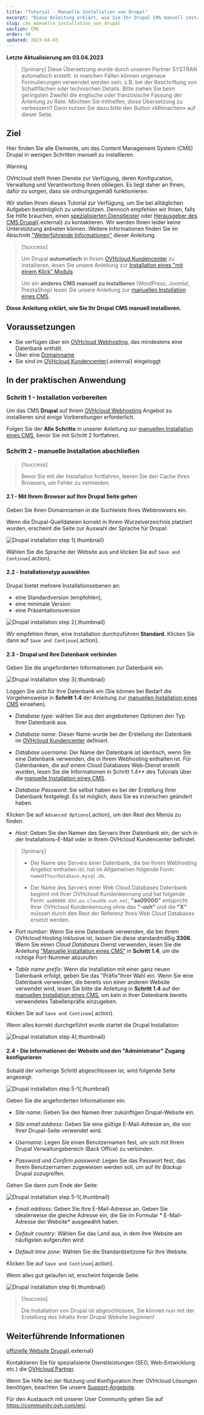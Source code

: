 ```yaml
---
title: "Tutorial - Manuelle Installation von Drupal"
excerpt: "Diese Anleitung erklärt, wie Sie Ihr Drupal CMS manuell installieren"
slug: cms_manuelle_installation_von_drupal
section: CMS
order: 06
updated: 2023-04-03
---
```


**Letzte Aktualisierung am 03.04.2023**

> [!primary]
> Diese Übersetzung wurde durch unseren Partner SYSTRAN automatisch erstellt. In manchen Fällen können ungenaue Formulierungen verwendet worden sein, z.B. bei der Beschriftung von Schaltflächen oder technischen Details. Bitte ziehen Sie beim geringsten Zweifel die englische oder französische Fassung der Anleitung zu Rate. Möchten Sie mithelfen, diese Übersetzung zu verbessern? Dann nutzen Sie dazu bitte den Button «Mitmachen» auf dieser Seite.
>

## Ziel

Hier finden Sie alle Elemente, um das Content Management System (CMS) Drupal in wenigen Schritten manuell zu installieren.

> [!warning]
>
> OVHcloud stellt Ihnen Dienste zur Verfügung, deren Konfiguration, Verwaltung und Verantwortung Ihnen obliegen. Es liegt daher an Ihnen, dafür zu sorgen, dass sie ordnungsgemäß funktionieren.
> 
> Wir stellen Ihnen dieses Tutorial zur Verfügung, um Sie bei alltäglichen Aufgaben bestmöglich zu unterstützen. Dennoch empfehlen wir Ihnen, falls Sie Hilfe brauchen, einen [spezialisierten Dienstleister](https://partner.ovhcloud.com/de/directory/) oder [Herausgeber des CMS Drupal](https://www.drupal.org/support){.external} zu kontaktieren. Wir werden Ihnen leider keine Unterstützung anbieten können. Weitere Informationen finden Sie im Abschnitt ["Weiterführende Informationen"](#go-further) dieser Anleitung.
>

> [!success]
>
> Um Drupal **automatisch** in Ihrem [OVHcloud Kundencenter](https://www.ovh.com/auth/?action=gotomanager&from=https://www.ovh.de/&ovhSubsidiary=de) zu installieren, lesen Sie unsere Anleitung zur [Installation eines "mit einem Klick" Moduls](https://docs.ovh.com/de/hosting/webhosting_installation_von_webhosting-modulen/).
>
> Um ein **anderes CMS manuell zu installieren** (WordPress, Joomla!, PrestaShop) lesen Sie unsere Anleitung zur [manuellen Installation eines CMS](https://docs.ovh.com/de/hosting/webhosting_manuelle_installation_eines_cms_systems/).
>

**Diese Anleitung erklärt, wie Sie Ihr Drupal CMS manuell installieren.**
 
## Voraussetzungen

- Sie verfügen über ein [OVHcloud Webhosting](https://www.ovhcloud.com/de/web-hosting/), das mindestens eine Datenbank enthält.
- Über eine [Domainname](https://www.ovhcloud.com/de/domains/)
- Sie sind im [OVHcloud Kundencenter](https://www.ovh.com/auth/?action=gotomanager&from=https://www.ovh.de/&ovhSubsidiary=de){.external} eingeloggt
  
## In der praktischen Anwendung

### Schritt 1 - Installation vorbereiten <a name="step1"></a>

Um das CMS **Drupal** auf Ihrem [OVHcloud Webhosting](https://www.ovhcloud.com/de/web-hosting/) Angebot zu installieren sind einige Vorbereitungen erforderlich.

Folgen Sie der **Alle Schritte** in unserer Anleitung zur [manuellen Installation eines CMS](https://docs.ovh.com/de/hosting/webhosting_manuelle_installation_eines_cms_systems/), bevor Sie mit Schritt 2 fortfahren.

### Schritt 2 - manuelle Installation abschließen <a name="step2"></a>

> [!success]
>
> Bevor Sie mit der Installation fortfahren, leeren Sie den Cache Ihres Browsers, um Fehler zu vermeiden.
>

#### 2.1 - Mit Ihrem Browser auf Ihre Drupal Seite gehen

Geben Sie Ihren Domainnamen in die Suchleiste Ihres Webbrowsers ein.

Wenn die Drupal-Quelldateien korrekt in Ihrem Wurzelverzeichnis platziert wurden, erscheint die Seite zur Auswahl der Sprache für Drupal:

![Drupal installation step 1](images/Drupal-install-language-1.png){.thumbnail}

Wählen Sie die Sprache der Website aus und klicken Sie auf `Save and Continue`{.action}.

#### 2.2 - Installationstyp auswählen

Drupal bietet mehrere Installationsebenen an:

- eine Standardversion (empfohlen), 
- eine minimale Version
- eine Präsentationsversion

![Drupal installation step 2](images/Drupal-install-profil-2.png){.thumbnail}

Wir empfehlen Ihnen, eine Installation durchzuführen **Standard**. Klicken Sie dann auf `Save and Continue`{.action}.

#### 2.3 - Drupal und Ihre Datenbank verbinden

Geben Sie die angeforderten Informationen zur Datenbank ein:

![Drupal installation step 3](images/Drupal-install-db-config-3.png){.thumbnail}

Loggen Sie sich für Ihre Datenbank ein (Sie können bei Bedarf die Vorgehensweise in **Schritt 1.4** der Anleitung zur [manuellen Installation eines CMS](https://docs.ovh.com/de/hosting/webhosting_manuelle_installation_eines_cms_systems/) einsehen).

- *Database type*: wählen Sie aus den angebotenen Optionen den Typ Ihrer Datenbank aus.

- *Database name*: Dieser Name wurde bei der Erstellung der Datenbank im [OVHcloud Kundencenter](https://www.ovh.com/auth/?action=gotomanager&from=https://www.ovh.de/&ovhSubsidiary=de) definiert.

- *Database username*: Der Name der Datenbank ist identisch, wenn Sie eine Datenbank verwenden, die in Ihrem Webhosting enthalten ist. Für Datenbanken, die auf einem Cloud Databases Web-Dienst erstellt wurden, lesen Sie die Informationen in Schritt 1.4** des Tutorials über die [manuelle Installation eines CMS](https://docs.ovh.com/de/hosting/webhosting_manuelle_installation_eines_cms_systems/).

- *Database Password*: Sie selbst haben es bei der Erstellung Ihrer Datenbank festgelegt. Es ist möglich, dass Sie es inzwischen geändert haben.

Klicken Sie auf `Advanced Options`{.action}, um den Rest des Menüs zu finden.

- *Host*: Geben Sie den Namen des Servers Ihrer Datenbank ein, der sich in der Installations-E-Mail oder in Ihrem OVHcloud Kundencenter befindet. 

> [!primary]
> 
> - Der Name des Servers einer Datenbank, die bei Ihrem Webhosting Angebot enthalten ist, hat im Allgemeinen folgende Form: `nameOfYourDatabase.mysql.db`. 
>
> - Der Name des Servers einer Web Cloud Databases Datenbank beginnt mit Ihrer OVHcloud Kundenkennung und hat folgende Form: `aa00000-XXX.eu.clouddb.ovh.net`, **"aa00000"** entspricht Ihrer OVHcloud Kundenkennung ohne das **"-ovh"** und die **"X"** müssen durch den Rest der Referenz Ihres Web Cloud Databases ersetzt werden.
>

- *Port number*: Wenn Sie eine Datenbank verwenden, die bei Ihrem OVHcloud Hosting inklusive ist, lassen Sie diese standardmäßig **3306**. Wenn Sie einen *Cloud Databases* Dienst verwenden, lesen Sie die Anleitung ["Manuelle Installation eines CMS"](https://docs.ovh.com/de/hosting/webhosting_manuelle_installation_eines_cms_systems/) in **Schritt 1.4**, um die richtige Port-Nummer abzurufen.

- *Table name prefix*: Wenn die Installation mit einer ganz neuen Datenbank erfolgt, geben Sie das "Präfix"Ihrer Wahl ein. Wenn Sie eine Datenbank verwenden, die bereits von einer anderen Website verwendet wird, lesen Sie bitte die Anleitung in **Schritt 1.4** auf der [manuellen Installation eines CMS](https://docs.ovh.com/de/hosting/webhosting_manuelle_installation_eines_cms_systems/), um kein in Ihrer Datenbank bereits verwendetes Tabellenpräfix einzugeben.

Klicken Sie auf `Save and Continue`{.action}.

Wenn alles korrekt durchgeführt wurde startet die Drupal Installation:

![Drupal installation step 4](images/Drupal-install-4.png){.thumbnail}

#### 2.4 - Die Informationen der Website und den "Administrator" Zugang konfigurieren

Sobald der vorherige Schritt abgeschlossen ist, wird folgende Seite angezeigt:

![Drupal installation step 5-1](images/Drupal-install-configure-site-5-1.png){.thumbnail}

Geben Sie die angeforderten Informationen ein:

- *Site name*: Geben Sie den Namen Ihrer zukünftigen Drupal-Website ein.

- *Site email address*: Geben Sie eine gültige E-Mail-Adresse an, die von Ihrer Drupal-Seite verwendet wird.

- *Username*: Legen Sie einen Benutzernamen fest, um sich mit Ihrem Drupal Verwaltungsbereich (Back Office) zu verbinden.

- *Password* und *Confirm password*: Legen Sie das Passwort fest, das Ihrem Benutzernamen zugewiesen werden soll, um auf Ihr *Backup* Drupal zuzugreifen.

Gehen Sie dann zum Ende der Seite:

![Drupal installation step 5-1](images/Drupal-install-configure-site-5-2.png){.thumbnail}

- *Email address*: Geben Sie Ihre E-Mail-Adresse an. Geben Sie idealerweise die gleiche Adresse ein, die Sie im Formular * E-Mail-Adresse der Website* ausgewählt haben.

- *Default country*: Wählen Sie das Land aus, in dem Ihre Website am häufigsten aufgerufen wird.

- *Default time zone*: Wählen Sie die Standardzeitzone für Ihre Website.

Klicken Sie auf `Save and Continue`{.action}.

Wenn alles gut gelaufen ist, erscheint folgende Seite:

![Drupal installation step 6](images/Drupal-install-ending-6.png){.thumbnail}

> [!success]
>
> Die Installation von Drupal ist abgeschlossen, Sie können nun mit der Erstellung des Inhalts Ihrer Drupal Website beginnen!
>

## Weiterführende Informationen <a name="go-further"></a>

[offizielle Website Drupal](https://www.drupal.org/){.external}
 
Kontaktieren Sie für spezialisierte Dienstleistungen (SEO, Web-Entwicklung etc.) die [OVHcloud Partner](https://partner.ovhcloud.com/de/directory/).
 
Wenn Sie Hilfe bei der Nutzung und Konfiguration Ihrer OVHcloud Lösungen benötigen, beachten Sie unsere [Support-Angebote](https://www.ovhcloud.com/de/support-levels/).
 
Für den Austausch mit unserer User Community gehen Sie auf <https://community.ovh.com/en/>.